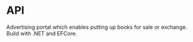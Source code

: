 # API
Advertising portal which enables putting up books for sale or exchange. Build with .NET and EFCore.
